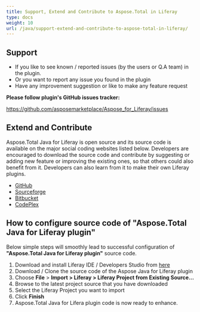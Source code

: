 ```yaml
---
title: Support, Extend and Contribute to Aspose.Total in Liferay
type: docs
weight: 10
url: /java/support-extend-and-contribute-to-aspose-total-in-liferay/
---
```


## **Support**
- If you like to see known / reported issues (by the users or Q.A team) in the plugin.
- Or you want to report any issue you found in the plugin
- Have any improvement suggestion or like to make any feature request

**Please follow plugin's GitHub issues tracker:**

<https://github.com/asposemarketplace/Aspose_for_Liferay/issues>
## **Extend and Contribute**
Aspose.Total Java for Liferay is open source and its source code is available on the major social coding websites listed below. Developers are encouraged to download the source code and contribute by suggesting or adding new feature or improving the existing ones, so that others could also benefit from it. Developers can also learn from it to make their own Liferay plugins.

- [GitHub](https://goo.gl/XS5VFP)
- [Sourceforge](https://goo.gl/PJweOe)
- [Bitbucket](https://goo.gl/ZXNTpF)
- [CodePlex](http://asposeliferay.codeplex.com/)
## **How to configure source code of "Aspose.Total Java for Liferay plugin"**
Below simple steps will smoothly lead to successful configuration of  **"Aspose.Total Java for Liferay plugin"** source code.

1. Download and install Liferay IDE / Developers Studio from [here](https://www.liferay.com/downloads/liferay-projects/liferay-ide)
1. Download / Clone the source code of the Aspose Java for Liferay plugin
1. Choose **File** > **Import > Liferay > Liferay Project from Existing Source...**
1. Browse to the latest project source that you have downloaded
1. Select the Liferay Project you want to import
1. Click **Finish**
1. Aspose.Total Java for Lifera plugin code is now ready to enhance.
